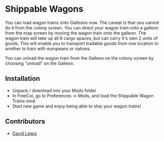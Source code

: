 # Shippable Wagons
You can load wagon trains onto Galleons now. The caveat is that you cannot do it from the colony screen. You can direct your wagon train onto a galleon from the map screen by moving the wagon train onto the galleon. The wagon train will take up all 6 cargo spaces, but can carry it's own 2 units of goods. This will enable you to transport tradable goods from one location to another to train with europeans or natives.

You can unload the wagon train from the Galleon on the colony screen by choosing "unload" on the Galleon.

## Installation
* Unpack / download into your Mods folder
* In FreeCol, go to Preferences -> Mods, and load the Shippable Wagon Trains mod.
* Start new game and enjoy being able to ship your wagon trains!

## Contributors
* [David Lewis](highwayoflife@gmail.com)
